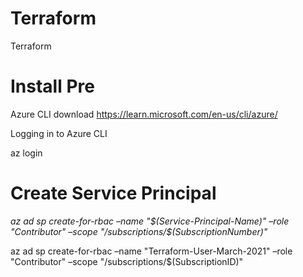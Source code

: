# Terraform
Terraform

# Install Pre

Azure CLI download https://learn.microsoft.com/en-us/cli/azure/

Logging in to Azure CLI

az login


# Create Service Principal

*az ad sp create-for-rbac –name "$(Service-Principal-Name)" –role "Contributor" –scope "/subscriptions/$(SubscriptionNumber)"*

az ad sp create-for-rbac –name "Terraform-User-March-2021" –role "Contributor" –scope "/subscriptions/$(SubscriptionID)"


